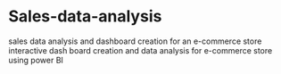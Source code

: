 # Sales-data-analysis
sales data analysis and dashboard creation for an e-commerce store
interactive dash board creation and data analysis for e-commerce store using power BI
